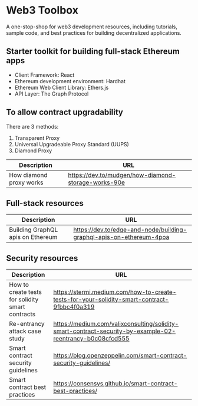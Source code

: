 # Web3 Toolbox
A one-stop-shop for web3 development resources, including tutorials, sample code, and best practices for building decentralized applications.

## Starter toolkit for building full-stack Ethereum apps
- Client Framework: React
- Ethereum development environment: Hardhat
- Ethereum Web Client Library: Ethers.js
- API Layer: The Graph Protocol


## To allow contract upgradability
There are 3 methods:
1. Transparent Proxy
2. Universal Upgradeable Proxy Standard (UUPS)
3. Diamond Proxy

| Description  | URL |
| ------------- | ------------- |
| How diamond proxy works | https://dev.to/mudgen/how-diamond-storage-works-90e|


## Full-stack resources

| Description  | URL |
| ------------- | ------------- |
| Building GraphQL apis on Ethereum | https://dev.to/edge-and-node/building-graphql-apis-on-ethereum-4poa |


## Security resources

| Description  | URL |
| ------------- | ------------- |
| How to create tests for solidity smart contracts  | https://stermi.medium.com/how-to-create-tests-for-your-solidity-smart-contract-9fbbc4f0a319  |
| Re-entrancy attack case study | https://medium.com/valixconsulting/solidity-smart-contract-security-by-example-02-reentrancy-b0c08cfcd555 |
| Smart contract security guidelines  | https://blog.openzeppelin.com/smart-contract-security-guidelines/  |
| Smart contract best practices | https://consensys.github.io/smart-contract-best-practices/ |
